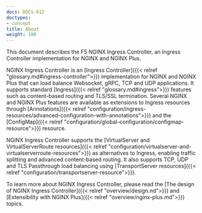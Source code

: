 ```yaml
---
docs: DOCS-612
doctypes:
- concept
title: About
weight: 100
---
```


This document describes the F5 NGINX Ingress Controller, an Ingress Controller implementation for NGINX and NGINX Plus.

NGINX Ingress Controller is an [Ingress Controller]({{< relref "glossary.md#ingress-controller">}}) implementation for NGINX and NGINX Plus that can load balance Websocket, gRPC, TCP and UDP applications. It supports standard [Ingress]({{< relref "glossary.md#ingress">}}) features such as content-based routing and TLS/SSL termination. Several NGINX and NGINX Plus features are available as extensions to Ingress resources through [Annotations]({{< relref "configuration/ingress-resources/advanced-configuration-with-annotations">}}) and the [ConfigMap]({{< relref "configuration/global-configuration/configmap-resource">}}) resource.

NGINX Ingress Controller supports the [VirtualServer and VirtualServerRoute resources]({{< relref "configuration/virtualserver-and-virtualserverroute-resources">}}) as alternatives to Ingress, enabling traffic splitting and advanced content-based routing. It also supports TCP, UDP and TLS Passthrough load balancing using [TransportServer resources]({{< relref "configuration/transportserver-resource">}}).

To learn more about NGINX Ingress Controller, please read the [The design of NGINX Ingress Controller]({{< relref "overview/design.nd">}}) and [Extensibility with NGINX Plus]({{< relref "overview/nginx-plus.md">}}) topics.
